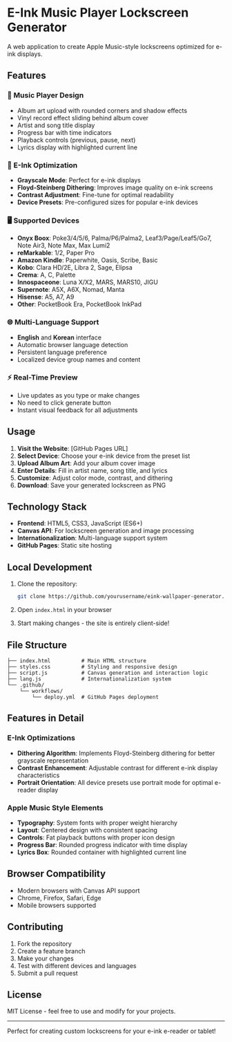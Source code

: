 # E-Ink Music Player Lockscreen Generator

A web application to create Apple Music-style lockscreens optimized for e-ink displays.

## Features

### 🎵 Music Player Design
- Album art upload with rounded corners and shadow effects
- Vinyl record effect sliding behind album cover
- Artist and song title display
- Progress bar with time indicators
- Playback controls (previous, pause, next)
- Lyrics display with highlighted current line

### 📱 E-Ink Optimization
- **Grayscale Mode**: Perfect for e-ink displays
- **Floyd-Steinberg Dithering**: Improves image quality on e-ink screens
- **Contrast Adjustment**: Fine-tune for optimal readability
- **Device Presets**: Pre-configured sizes for popular e-ink devices

### 🖥️ Supported Devices
- **Onyx Boox**: Poke3/4/5/6, Palma/P6/Palma2, Leaf3/Page/Leaf5/Go7, Note Air3, Note Max, Max Lumi2
- **reMarkable**: 1/2, Paper Pro
- **Amazon Kindle**: Paperwhite, Oasis, Scribe, Basic
- **Kobo**: Clara HD/2E, Libra 2, Sage, Elipsa
- **Crema**: A, C, Palette
- **Innospaceone**: Luna X/X2, MARS, MARS10, JIGU
- **Supernote**: A5X, A6X, Nomad, Manta
- **Hisense**: A5, A7, A9
- **Other**: PocketBook Era, PocketBook InkPad

### 🌐 Multi-Language Support
- **English** and **Korean** interface
- Automatic browser language detection
- Persistent language preference
- Localized device group names and content

### ⚡ Real-Time Preview
- Live updates as you type or make changes
- No need to click generate button
- Instant visual feedback for all adjustments

## Usage

1. **Visit the Website**: [GitHub Pages URL]
2. **Select Device**: Choose your e-ink device from the preset list
3. **Upload Album Art**: Add your album cover image
4. **Enter Details**: Fill in artist name, song title, and lyrics
5. **Customize**: Adjust color mode, contrast, and dithering
6. **Download**: Save your generated lockscreen as PNG

## Technology Stack

- **Frontend**: HTML5, CSS3, JavaScript (ES6+)
- **Canvas API**: For lockscreen generation and image processing
- **Internationalization**: Multi-language support system
- **GitHub Pages**: Static site hosting

## Local Development

1. Clone the repository:
   ```bash
   git clone https://github.com/yourusername/eink-wallpaper-generator.git
   ```

2. Open `index.html` in your browser

3. Start making changes - the site is entirely client-side!

## File Structure

```
├── index.html          # Main HTML structure
├── styles.css          # Styling and responsive design
├── script.js           # Canvas generation and interaction logic
├── lang.js             # Internationalization system
└── .github/
    └── workflows/
        └── deploy.yml  # GitHub Pages deployment
```

## Features in Detail

### E-Ink Optimizations
- **Dithering Algorithm**: Implements Floyd-Steinberg dithering for better grayscale representation
- **Contrast Enhancement**: Adjustable contrast for different e-ink display characteristics
- **Portrait Orientation**: All device presets use portrait mode for optimal e-reader display

### Apple Music Style Elements
- **Typography**: System fonts with proper weight hierarchy
- **Layout**: Centered design with consistent spacing
- **Controls**: Fat playback buttons with proper icon design
- **Progress Bar**: Rounded progress indicator with time display
- **Lyrics Box**: Rounded container with highlighted current line

## Browser Compatibility

- Modern browsers with Canvas API support
- Chrome, Firefox, Safari, Edge
- Mobile browsers supported

## Contributing

1. Fork the repository
2. Create a feature branch
3. Make your changes
4. Test with different devices and languages
5. Submit a pull request

## License

MIT License - feel free to use and modify for your projects.

---

Perfect for creating custom lockscreens for your e-ink e-reader or tablet!